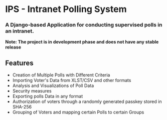 # IPS - Intranet Polling System

### A Django-based Application for conducting supervised polls in an intranet.
**Note: The project is in development phase and does not have any stable release**

## Features
- Creation of Multiple Polls with Different Criteria
- Importing Voter's Data from XLST/CSV and other formats
- Analysis and Visualizations of Poll Data
- Security measures
- Exporting polls Data in any format
- Authorization of voters through a randomly generated passkey stored in SHA-256
- Grouping of Voters and mapping certain Polls to certain Groups
